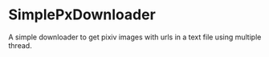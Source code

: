 # SimplePxDownloader
A simple downloader to get pixiv images with urls in a text file using multiple thread.
